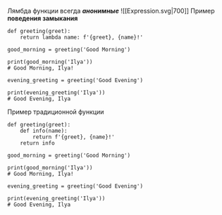 Лямбда функции всегда ***анонимные***
![[Expression.svg|700]]
Пример **поведения замыкания**
```
def greeting(greet):
	return lambda name: f'{greet}, {name}!'

good_morning = greeting('Good Morning')

print(good_morning('Ilya'))
# Good Morning, Ilya!

evening_greeting = greeting('Good Evening')

print(evening_greeting('Ilya'))
# Good Evening, Ilya
```

Пример традиционной функции
```
def greeting(greet):
	def info(name):
		return f'{greet}, {name}!'
	return info 

good_morning = greeting('Good Morning')

print(good_morning('Ilya'))
# Good Morning, Ilya!

evening_greeting = greeting('Good Evening')

print(evening_greeting('Ilya'))
# Good Evening, Ilya
```